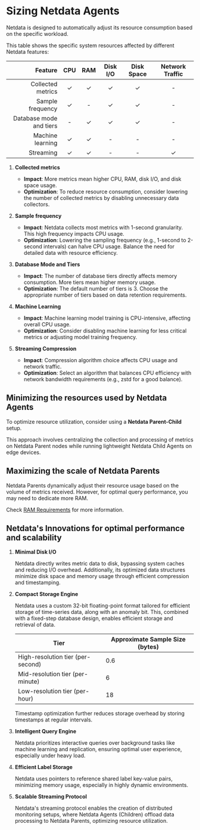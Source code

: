 # Sizing Netdata Agents

Netdata is designed to automatically adjust its resource consumption based on the specific workload.

This table shows the specific system resources affected by different Netdata features:

|                 Feature | CPU | RAM | Disk I/O | Disk Space | Network Traffic |
|------------------------:|:---:|:---:|:--------:|:----------:|:---------------:|
|       Collected metrics |  ✓  |  ✓  |    ✓     |     ✓      |        -        |
|        Sample frequency |  ✓  |  -  |    ✓     |     ✓      |        -        |
| Database mode and tiers |  -  |  ✓  |    ✓     |     ✓      |        -        |
|        Machine learning |  ✓  |  ✓  |    -     |     -      |        -        |
|               Streaming |  ✓  |  ✓  |    -     |     -      |        ✓        |

1. **Collected metrics**

    - **Impact**: More metrics mean higher CPU, RAM, disk I/O, and disk space usage.
    - **Optimization**: To reduce resource consumption, consider lowering the number of collected metrics by disabling unnecessary data collectors.

2. **Sample frequency**

    - **Impact**: Netdata collects most metrics with 1-second granularity. This high frequency impacts CPU usage.
    - **Optimization**: Lowering the sampling frequency (e.g., 1-second to 2-second intervals) can halve CPU usage. Balance the need for detailed data with resource efficiency.

3. **Database Mode and Tiers**

    - **Impact**: The number of database tiers directly affects memory consumption. More tiers mean higher memory usage.
    - **Optimization**: The default number of tiers is 3. Choose the appropriate number of tiers based on data retention requirements.

4. **Machine Learning**

    - **Impact**: Machine learning model training is CPU-intensive, affecting overall CPU usage.
    - **Optimization**: Consider disabling machine learning for less critical metrics or adjusting model training frequency.

5. **Streaming Compression**

    - **Impact**: Compression algorithm choice affects CPU usage and network traffic.
    - **Optimization**: Select an algorithm that balances CPU efficiency with network bandwidth requirements (e.g., zstd for a good balance).

## Minimizing the resources used by Netdata Agents

To optimize resource utilization, consider using a **Netdata Parent-Child** setup.

This approach involves centralizing the collection and processing of metrics on Netdata Parent nodes while running lightweight Netdata Child Agents on edge devices.

## Maximizing the scale of Netdata Parents

Netdata Parents dynamically adjust their resource usage based on the volume of metrics received. However, for optimal query performance, you may need to dedicate more RAM.

Check [RAM Requirements](/docs/netdata-agent/sizing-netdata-agents/ram-requirements.md) for more information.

## Netdata's Innovations for optimal performance and scalability

1. **Minimal Disk I/O**

   Netdata directly writes metric data to disk, bypassing system caches and reducing I/O overhead. Additionally, its optimized data structures minimize disk space and memory usage through efficient compression and timestamping.

2. **Compact Storage Engine**

   Netdata uses a custom 32-bit floating-point format tailored for efficient storage of time-series data, along with an anomaly bit. This, combined with a fixed-step database design, enables efficient storage and retrieval of data.

   | Tier                              | Approximate Sample Size (bytes) |
   |-----------------------------------|---------------------------------|
   | High-resolution tier (per-second) | 0.6                             |
   | Mid-resolution tier (per-minute)  | 6                               |
   | Low-resolution tier (per-hour)    | 18                              |

   Timestamp optimization further reduces storage overhead by storing timestamps at regular intervals.

3. **Intelligent Query Engine**

   Netdata prioritizes interactive queries over background tasks like machine learning and replication, ensuring optimal user experience, especially under heavy load.

4. **Efficient Label Storage**

   Netdata uses pointers to reference shared label key-value pairs, minimizing memory usage, especially in highly dynamic environments.

5. **Scalable Streaming Protocol**

   Netdata's streaming protocol enables the creation of distributed monitoring setups, where Netdata Agents (Children) offload data processing to Netdata Parents, optimizing resource utilization.
